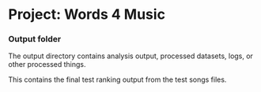 # Project: Words 4 Music
### Output folder

The output directory contains analysis output, processed datasets, logs, or other processed things.

This contains the final test ranking output from the test songs files. 

